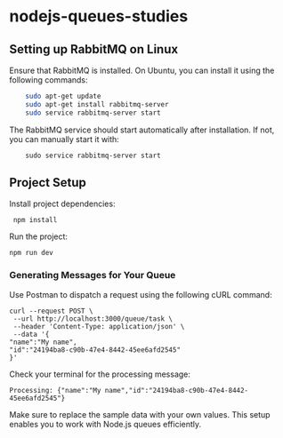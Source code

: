 # nodejs-queues-studies

## Setting up RabbitMQ on Linux

Ensure that RabbitMQ is installed. On Ubuntu, you can install it using the following commands:

```bash
    sudo apt-get update
    sudo apt-get install rabbitmq-server
    sudo service rabbitmq-server start
```

The RabbitMQ service should start automatically after installation. If not, you can manually start it with:

```
    sudo service rabbitmq-server start
```

## Project Setup

Install project dependencies:

```
 npm install
```

Run the project:

```
npm run dev
```

### Generating Messages for Your Queue

Use Postman to dispatch a request using the following cURL command:

```
curl --request POST \
 --url http://localhost:3000/queue/task \
 --header 'Content-Type: application/json' \
 --data '{
"name":"My name",
"id":"24194ba8-c90b-47e4-8442-45ee6afd2545"
}'

```

Check your terminal for the processing message:

```
Processing: {"name":"My name","id":"24194ba8-c90b-47e4-8442-45ee6afd2545"}
```

Make sure to replace the sample data with your own values. This setup enables you to work with Node.js queues efficiently.
